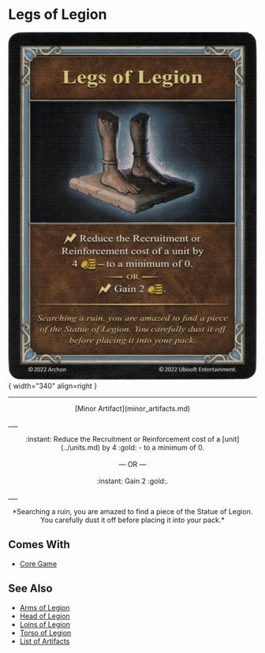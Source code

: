 # Legs of Legion

![Legs of Legion](../assets/artifacts_minor-legs_of_legion.webp){ width="340" align=right }
___
<p style="text-align: center;" markdown>[Minor Artifact](minor_artifacts.md)</p>
___
<p style="text-align: center;" markdown>:instant: Reduce the Recruitment or Reinforcement cost of a [unit](../units.md) by 4 :gold: - to a minimum of 0.<br><br>— OR —<br><br>:instant: Gain 2 :gold:.</p>
___
<p style="text-align: center;" markdown>*Searching a ruin, you are amazed to find a piece of the Statue of Legion. You carefully dust it off before placing it into your pack.*</p>


## Comes With

- [Core Game](../content.md)


## See Also

- [Arms of Legion](arms_of_legion.md)
- [Head of Legion](head_of_legion.md)
- [Loins of Legion](loins_of_legion.md)
- [Torso of Legion](torso_of_legion.md)
- [List of Artifacts](../artifacts.md)
